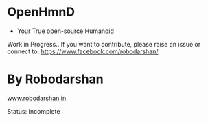 # OpenHmnD
- Your True open-source Humanoid

Work in Progress..
If you want to contribute, please raise an issue or connect to:
https://www.facebook.com/robodarshan/

# By Robodarshan
www.robodarshan.in

Status: Incomplete
